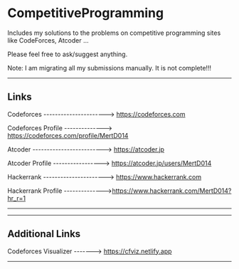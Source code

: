 # CompetitiveProgramming
Includes my solutions to the problems on competitive programming sites like CodeForces, Atcoder ... 

Please feel free to ask/suggest anything.

Note: I am migrating all my submissions manually. It is not complete!!!

----------------------------------------------------------------------------
Links
----------------------------------------------------------------------------

Codeforces ----------------------> https://codeforces.com

Codeforces Profile --------------> https://codeforces.com/profile/MertD014

Atcoder -------------------------> https://atcoder.jp

Atcoder Profile -----------------> https://atcoder.jp/users/MertD014

Hackerrank ----------------------> https://www.hackerrank.com

Hackerrank Profile -------------->https://www.hackerrank.com/MertD014?hr_r=1

----------------------------------------------------------------------------

----------------------------------------------------------------------------
Additional Links
----------------------------------------------------------------------------

Codeforces Visualizer    -------> https://cfviz.netlify.app

----------------------------------------------------------------------------
